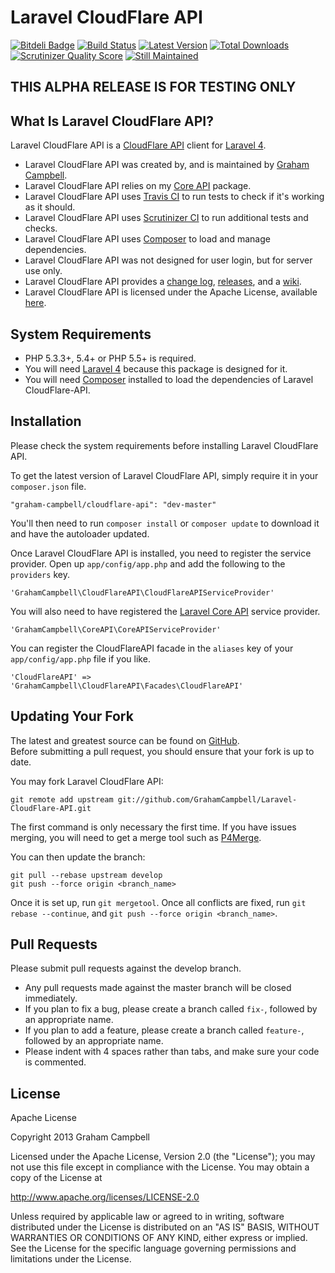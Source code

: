 Laravel CloudFlare API
======================


[![Bitdeli Badge](https://d2weczhvl823v0.cloudfront.net/GrahamCampbell/CloudFlare-API/trend.png)](https://bitdeli.com/free "Bitdeli Badge")
[![Build Status](https://travis-ci.org/GrahamCampbell/Laravel-CloudFlare-API.png?branch=master)](https://travis-ci.org/GrahamCampbell/Laravel-CloudFlare-API)
[![Latest Version](https://poser.pugx.org/graham-campbell/cloudflare-api/v/stable.png)](https://packagist.org/packages/graham-campbell/cloudflare-api)
[![Total Downloads](https://poser.pugx.org/graham-campbell/cloudflare-api/downloads.png)](https://packagist.org/packages/graham-campbell/cloudflare-api)
[![Scrutinizer Quality Score](https://scrutinizer-ci.com/g/GrahamCampbell/Laravel-GitHub-API/badges/quality-score.png?s=d4e7a8b8f4ba73c1a64ffef1e8946dd9ecd0da4d)](https://scrutinizer-ci.com/g/GrahamCampbell/Laravel-GitHub-API)
[![Still Maintained](http://stillmaintained.com/GrahamCampbell/Laravel-CloudFlare-API.png)](http://stillmaintained.com/GrahamCampbell/Laravel-CloudFlare-API)


## THIS ALPHA RELEASE IS FOR TESTING ONLY


## What Is Laravel CloudFlare API?

Laravel CloudFlare API is a [CloudFlare API](https://www.cloudflare.com/docs/client-api.html) client for [Laravel 4](http://laravel.com).  

* Laravel CloudFlare API was created by, and is maintained by [Graham Campbell](https://github.com/GrahamCampbell).  
* Laravel CloudFlare API relies on my [Core API](https://github.com/GrahamCampbell/Laravel-Core-API) package.  
* Laravel CloudFlare API uses [Travis CI](https://travis-ci.org/GrahamCampbell/Laravel-CloudFlare-API) to run tests to check if it's working as it should.  
* Laravel CloudFlare API uses [Scrutinizer CI](https://scrutinizer-ci.com/g/GrahamCampbell/Laravel-CloudFlare-API) to run additional tests and checks.  
* Laravel CloudFlare API uses [Composer](https://getcomposer.org) to load and manage dependencies.  
* Laravel CloudFlare API was not designed for user login, but for server use only.  
* Laravel CloudFlare API provides a [change log](https://github.com/GrahamCampbell/Laravel-CloudFlare-API/blob/master/CHANGELOG.md), [releases](https://github.com/GrahamCampbell/Laravel-CloudFlare-API/releases), and a [wiki](https://github.com/GrahamCampbell/Laravel-CloudFlare-API/wiki).  
* Laravel CloudFlare API is licensed under the Apache License, available [here](https://github.com/GrahamCampbell/Laravel-CloudFlare-API/blob/master/LICENSE.md).  


## System Requirements

* PHP 5.3.3+, 5.4+ or PHP 5.5+ is required.
* You will need [Laravel 4](http://laravel.com) because this package is designed for it.  
* You will need [Composer](https://getcomposer.org) installed to load the dependencies of Laravel CloudFlare-API.  


## Installation

Please check the system requirements before installing Laravel CloudFlare API.  

To get the latest version of Laravel CloudFlare API, simply require it in your `composer.json` file.

`"graham-campbell/cloudflare-api": "dev-master"`

You'll then need to run `composer install` or `composer update` to download it and have the autoloader updated.

Once Laravel CloudFlare API is installed, you need to register the service provider. Open up `app/config/app.php` and add the following to the `providers` key.

`'GrahamCampbell\CloudFlareAPI\CloudFlareAPIServiceProvider'`

You will also need to have registered the [Laravel Core API](https://github.com/GrahamCampbell/Laravel-Core-API) service provider.

`'GrahamCampbell\CoreAPI\CoreAPIServiceProvider'`

You can register the CloudFlareAPI facade in the `aliases` key of your `app/config/app.php` file if you like.

`'CloudFlareAPI' => 'GrahamCampbell\CloudFlareAPI\Facades\CloudFlareAPI'`


## Updating Your Fork

The latest and greatest source can be found on [GitHub](https://github.com/GrahamCampbell/Laravel-CloudFlare-API).  
Before submitting a pull request, you should ensure that your fork is up to date.  

You may fork Laravel CloudFlare API:  

    git remote add upstream git://github.com/GrahamCampbell/Laravel-CloudFlare-API.git

The first command is only necessary the first time. If you have issues merging, you will need to get a merge tool such as [P4Merge](http://perforce.com/product/components/perforce_visual_merge_and_diff_tools).  

You can then update the branch:  

    git pull --rebase upstream develop
    git push --force origin <branch_name>

Once it is set up, run `git mergetool`. Once all conflicts are fixed, run `git rebase --continue`, and `git push --force origin <branch_name>`.  


## Pull Requests

Please submit pull requests against the develop branch.  

* Any pull requests made against the master branch will be closed immediately.  
* If you plan to fix a bug, please create a branch called `fix-`, followed by an appropriate name.  
* If you plan to add a feature, please create a branch called `feature-`, followed by an appropriate name.  
* Please indent with 4 spaces rather than tabs, and make sure your code is commented.  


## License

Apache License  

Copyright 2013 Graham Campbell  

Licensed under the Apache License, Version 2.0 (the "License");
you may not use this file except in compliance with the License.
You may obtain a copy of the License at  

 http://www.apache.org/licenses/LICENSE-2.0  

Unless required by applicable law or agreed to in writing, software
distributed under the License is distributed on an "AS IS" BASIS,
WITHOUT WARRANTIES OR CONDITIONS OF ANY KIND, either express or implied.
See the License for the specific language governing permissions and
limitations under the License.  
